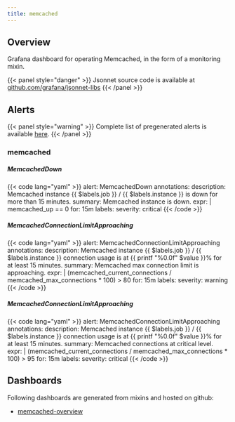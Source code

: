 ```yaml
---
title: memcached
---
```


## Overview

Grafana dashboard for operating Memcached, in the form of a monitoring mixin.

{{< panel style="danger" >}}
Jsonnet source code is available at [github.com/grafana/jsonnet-libs](https://github.com/grafana/jsonnet-libs/tree/master/memcached-mixin)
{{< /panel >}}

## Alerts

{{< panel style="warning" >}}
Complete list of pregenerated alerts is available [here](https://github.com/observeproject/sites/blob/main/assets/memcached/alerts.yaml).
{{< /panel >}}

### memcached

##### MemcachedDown

{{< code lang="yaml" >}}
alert: MemcachedDown
annotations:
  description: Memcached instance {{ $labels.job }} / {{ $labels.instance }} is down for more than 15 minutes.
  summary: Memcached instance is down.
expr: |
  memcached_up == 0
for: 15m
labels:
  severity: critical
{{< /code >}}
 
##### MemcachedConnectionLimitApproaching

{{< code lang="yaml" >}}
alert: MemcachedConnectionLimitApproaching
annotations:
  description: Memcached instance {{ $labels.job }} / {{ $labels.instance }} connection usage is at {{ printf "%0.0f" $value }}% for at least 15 minutes.
  summary: Memcached max connection limit is approaching.
expr: |
  (memcached_current_connections / memcached_max_connections * 100) > 80
for: 15m
labels:
  severity: warning
{{< /code >}}
 
##### MemcachedConnectionLimitApproaching

{{< code lang="yaml" >}}
alert: MemcachedConnectionLimitApproaching
annotations:
  description: Memcached instance {{ $labels.job }} / {{ $labels.instance }} connection usage is at {{ printf "%0.0f" $value }}% for at least 15 minutes.
  summary: Memcached connections at critical level.
expr: |
  (memcached_current_connections / memcached_max_connections * 100) > 95
for: 15m
labels:
  severity: critical
{{< /code >}}
 
## Dashboards
Following dashboards are generated from mixins and hosted on github:


- [memcached-overview](https://github.com/observeproject/sites/blob/main/assets/memcached/dashboards/memcached-overview.json)
